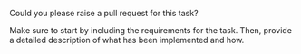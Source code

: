 Could you please raise a pull request for this task? 

Make sure to start by including the requirements for the task. Then, provide a detailed description of what has been implemented and how.